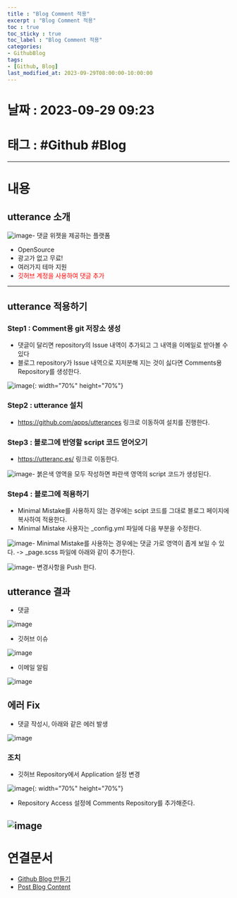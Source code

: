 ```yaml
---
title : "Blog Comment 적용"
excerpt : "Blog Comment 적용"
toc : true
toc_sticky : true
toc_label : "Blog Comment 적용"
categories:
- GithubBlog
tags:
- [Github, Blog]
last_modified_at: 2023-09-29T08:00:00-10:00:00
---
```


# 날짜 : 2023-09-29 09:23

# 태그 : #Github #Blog 

---

# 내용

## utterance 소개  
    
![image](../../assets/images/UtteranceMain.png)- 댓글 위젯을 제공하는 플랫폼
  - OpenSource
  - 광고가 없고 무료!
  - 여러가지 테마 지원
  - <span style="color:red">깃허브 계정을 사용하여 댓글 추가</span>

---

## utterance 적용하기

### Step1 : Comment용 git 저장소 생성
- 댓글이 달리면 repository의 Issue 내역이 추가되고 그 내역을 이메일로 받아볼 수 있다
- 블로그 repository가 Issue 내역으로 지저분해 지는 것이 싫다면 Comments용 Repository를 생성한다.
   
![image](../../assets/images/UtteranceNewRepository.png){: width="70%" height="70%"}

### Step2 : utterance 설치
- <https://github.com/apps/utterances> 링크로 이동하여 설치를 진행한다.

### Step3 : 블로그에 반영할 script 코드 얻어오기
- <https://utteranc.es/> 링크로 이동한다.
      
![image](../../assets/images/UtteranceGetScriptCode.png)- 붉은색 영역을 모두 작성하면 파란색 영역의 script 코드가 생성된다.

### Step4 : 블로그에 적용하기
- Minimal Mistake를 사용하지 않는 경우에는 scipt 코드를 그대로 블로그 페이지에 복사하여 적용한다.
- Minimal Mistake 사용자는 _config.yml 파일에 다음 부분을 수정한다.
  
![image](../../assets/images/UtteranceConfigyml.png)- Minimal Mistake를 사용하는 경우에는 댓글 가로 영역이 좁게 보일 수 있다. -> _page.scss 파일에 아래와 같이 추가한다.  
  
![image](../../assets/images/UtteranceSetWidth.png)- 변경사항을 Push 한다.

## utterance 결과
- 댓글
  
![image](../../assets/images/UtteranceResult.png)
- 깃허브 이슈
  
![image](../../assets/images/UtteranceResultIssue.png)
- 이메일 알림
  
![image](../../assets/images/UtteranceResultEmail.png)

## 에러 Fix
- 댓글 작성시, 아래와 같은 에러 발생  
  
![image](../../assets/images/UtteranceError.png)

### 조치
- 깃허브 Repository에서 Application 설정 변경
  
![image](../../assets/images/UtteranceErrorFix1.png){: width="70%" height="70%"}

- Repository Access 설정에 Comments Repository를 추가해준다.
  
![image](../../assets/images/UtteranceErrorFix2.png)
---

# 연결문서
- [Github Blog 만들기](../../githubblog/GithubBlog-Github-Blog-만들기)
- [Post Blog Content](../../githubblog/GithubBlog-Post-Blog-Content)